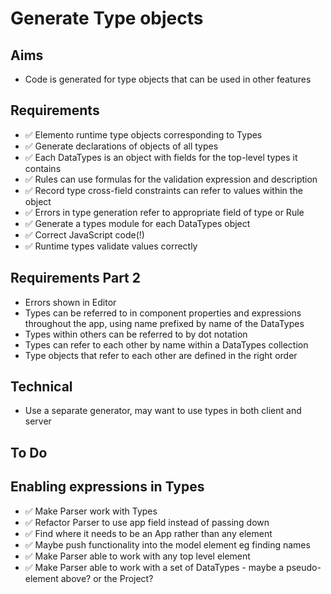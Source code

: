 Generate Type objects
=====================

Aims
----

- Code is generated for type objects that can be used in other features

Requirements
------------

- ✅ Elemento runtime type objects corresponding to Types
- ✅ Generate declarations of objects of all types
- ✅ Each DataTypes is an object with fields for the top-level types it contains
- ✅ Rules can use formulas for the validation expression and description
- ✅ Record type cross-field constraints can refer to values within the object
- ✅ Errors in type generation refer to appropriate field of type or Rule
- ✅ Generate a types module for each DataTypes object
- ✅ Correct JavaScript code(!)
- ✅ Runtime types validate values correctly

Requirements Part 2
-------------------

- Errors shown in Editor
- Types can be referred to in component properties and expressions throughout the app, using name prefixed by name of the DataTypes
- Types within others can be referred to by dot notation
- Types can refer to each other by name within a DataTypes collection
- Type objects that refer to each other are defined in the right order

Technical
---------

- Use a separate generator, may want to use types in both client and server

To Do
-----


Enabling expressions in Types
-----------------------------

- ✅ Make Parser work with Types
- ✅ Refactor Parser to use app field instead of passing down
- ✅ Find where it needs to be an App rather than any element
- ✅ Maybe push functionality into the model element eg finding names
- ✅ Make Parser able to work with any top level element
- ✅ Make Parser able to work with a set of DataTypes - maybe a pseudo-element above? or the Project?